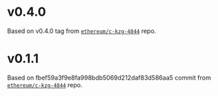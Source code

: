 
# v0.4.0

Based on v0.4.0 tag from [`ethereum/c-kzg-4844`](https://github.com/ethereum/c-kzg-4844) repo.

# v0.1.1

Based on fbef59a3f9e8fa998bdb5069d212daf83d586aa5 commit from [`ethereum/c-kzg-4844`](https://github.com/ethereum/c-kzg-4844) repo.